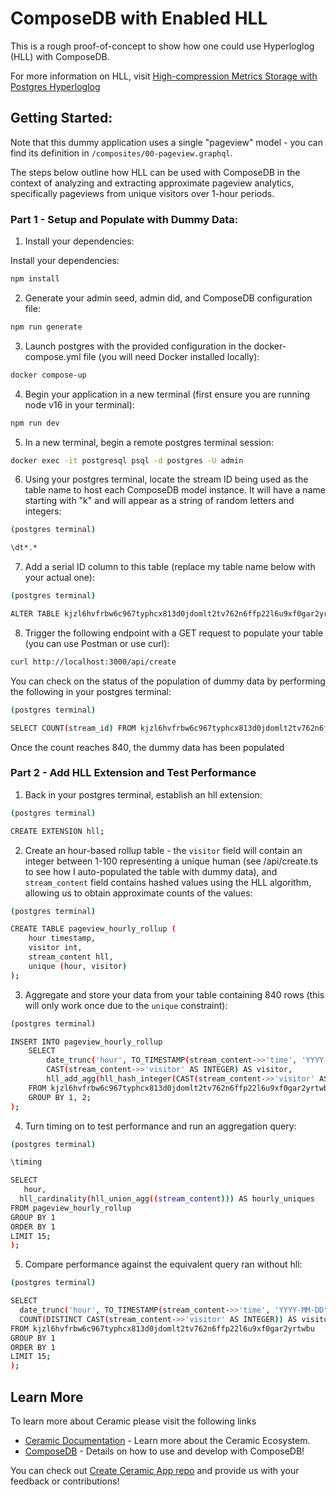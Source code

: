 # ComposeDB with Enabled HLL

This is a rough proof-of-concept to show how one could use Hyperloglog (HLL) with ComposeDB.

For more information on HLL, visit [High-compression Metrics Storage with Postgres Hyperloglog](https://www.crunchydata.com/blog/high-compression-metrics-storage-with-postgres-hyperloglog)

## Getting Started: 

Note that this dummy application uses a single "pageview" model - you can find its definition in `/composites/00-pageview.graphql`.

The steps below outline how HLL can be used with ComposeDB in the context of analyzing and extracting approximate pageview analytics, specifically pageviews from unique visitors over 1-hour periods.

### Part 1 - Setup and Populate with Dummy Data:

1. Install your dependencies:

Install your dependencies:

```bash
npm install
```

2. Generate your admin seed, admin did, and ComposeDB configuration file:

```bash
npm run generate
```

3. Launch postgres with the provided configuration in the docker-compose.yml file (you will need Docker installed locally):

```bash
docker compose-up
```

4. Begin your application in a new terminal (first ensure you are running node v16 in your terminal):

```bash
npm run dev
```

5. In a new terminal, begin a remote postgres terminal session:

```bash
docker exec -it postgresql psql -d postgres -U admin
```

6. Using your postgres terminal, locate the stream ID being used as the table name to host each ComposeDB model instance. It will have a name starting with "k" and will appear as a string of random letters and integers:

```bash
(postgres terminal) 

\dt*.*
```

7. Add a serial ID column to this table (replace my table name below with your actual one):

```bash
(postgres terminal)

ALTER TABLE kjzl6hvfrbw6c967typhcx813d0jdomlt2tv762n6ffp22l6u9xf0gar2yrtwbu ADD COLUMN id SERIAL;
```

8. Trigger the following endpoint with a GET request to populate your table (you can use Postman or use curl):

```bash
curl http://localhost:3000/api/create
```

You can check on the status of the population of dummy data by performing the following in your postgres terminal:

```bash
(postgres terminal) 

SELECT COUNT(stream_id) FROM kjzl6hvfrbw6c967typhcx813d0jdomlt2tv762n6ffp22l6u9xf0gar2yrtwbu;
```
Once the count reaches 840, the dummy data has been populated

### Part 2 - Add HLL Extension and Test Performance

1. Back in your postgres terminal, establish an hll extension:

```bash
(postgres terminal)

CREATE EXTENSION hll;
```

2. Create an hour-based rollup table - the `visitor` field will contain an integer between 1-100 representing a unique human (see /api/create.ts to see how I auto-populated the table with dummy data), and `stream_content` field contains hashed values using the HLL algorithm, allowing us to obtain approximate counts of the values:

```bash
(postgres terminal) 

CREATE TABLE pageview_hourly_rollup (
    hour timestamp,
    visitor int,
    stream_content hll,
    unique (hour, visitor)
);
```
3. Aggregate and store your data from your table containing 840 rows (this will only work once due to the `unique` constraint):

```bash
(postgres terminal) 

INSERT INTO pageview_hourly_rollup
    SELECT
        date_trunc('hour', TO_TIMESTAMP(stream_content->>'time', 'YYYY-MM-DD"T"HH24:MI:SS"Z"')::timestamp) AS hour,
        CAST(stream_content->>'visitor' AS INTEGER) AS visitor,
        hll_add_agg(hll_hash_integer(CAST(stream_content->>'visitor' AS INTEGER)))
    FROM kjzl6hvfrbw6c967typhcx813d0jdomlt2tv762n6ffp22l6u9xf0gar2yrtwbu 
    GROUP BY 1, 2;
);
```
4. Turn timing on to test performance and run an aggregation query:

```bash
(postgres terminal) 

\timing

SELECT
   hour,
  hll_cardinality(hll_union_agg((stream_content))) AS hourly_uniques
FROM pageview_hourly_rollup
GROUP BY 1
ORDER BY 1
LIMIT 15;
);
```

5. Compare performance against the equivalent query ran without hll:

```bash
(postgres terminal) 

SELECT
  date_trunc('hour', TO_TIMESTAMP(stream_content->>'time', 'YYYY-MM-DD"T"HH24:MI:SS"Z"')::timestamp) AS hour,
  COUNT(DISTINCT CAST(stream_content->>'visitor' AS INTEGER)) AS visitor
FROM kjzl6hvfrbw6c967typhcx813d0jdomlt2tv762n6ffp22l6u9xf0gar2yrtwbu
GROUP BY 1
ORDER BY 1
LIMIT 15;
);
```

## Learn More

To learn more about Ceramic please visit the following links

- [Ceramic Documentation](https://developers.ceramic.network/learn/welcome/) - Learn more about the Ceramic Ecosystem.
- [ComposeDB](https://composedb.js.org/) - Details on how to use and develop with ComposeDB!

You can check out [Create Ceramic App repo](https://github.com/ceramicstudio/create-ceramic-app) and provide us with your feedback or contributions! 
